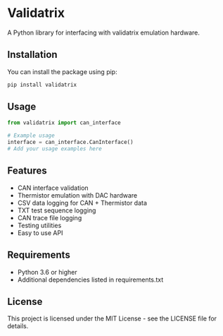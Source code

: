 # Validatrix

A Python library for interfacing with validatrix emulation hardware.

## Installation

You can install the package using pip:

```bash
pip install validatrix
```

## Usage

```python
from validatrix import can_interface

# Example usage
interface = can_interface.CanInterface()
# Add your usage examples here
```

## Features

- CAN interface validation
- Thermistor emulation with DAC hardware
- CSV data logging for CAN + Thermistor data
- TXT test sequence logging
- CAN trace file logging
- Testing utilities
- Easy to use API

## Requirements

- Python 3.6 or higher
- Additional dependencies listed in requirements.txt

## License

This project is licensed under the MIT License - see the LICENSE file for details. 